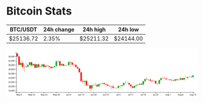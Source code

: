 # Bitcoin Stats

BTC/USDT|24h change|24h high|24h low|
|---|---|---|---|
|$25136.72|2.35%|$25211.32|$24144.00|

<img src="./chart.svg">
